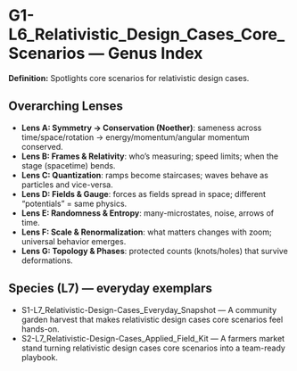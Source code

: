 # G1-L6_Relativistic_Design_Cases_Core_Scenarios — Genus Index
**Definition:** Spotlights core scenarios for relativistic design cases.

## Overarching Lenses

- **Lens A: Symmetry -> Conservation (Noether)**: sameness across time/space/rotation → energy/momentum/angular momentum conserved.
- **Lens B: Frames & Relativity**: who’s measuring; speed limits; when the stage (spacetime) bends.
- **Lens C: Quantization**: ramps become staircases; waves behave as particles and vice-versa.
- **Lens D: Fields & Gauge**: forces as fields spread in space; different “potentials” = same physics.
- **Lens E: Randomness & Entropy**: many-microstates, noise, arrows of time.
- **Lens F: Scale & Renormalization**: what matters changes with zoom; universal behavior emerges.
- **Lens G: Topology & Phases**: protected counts (knots/holes) that survive deformations.

## Species (L7) — everyday exemplars
- S1-L7_Relativistic-Design-Cases_Everyday_Snapshot — A community garden harvest that makes relativistic design cases core scenarios feel hands-on.
- S2-L7_Relativistic-Design-Cases_Applied_Field_Kit — A farmers market stand turning relativistic design cases core scenarios into a team-ready playbook.
